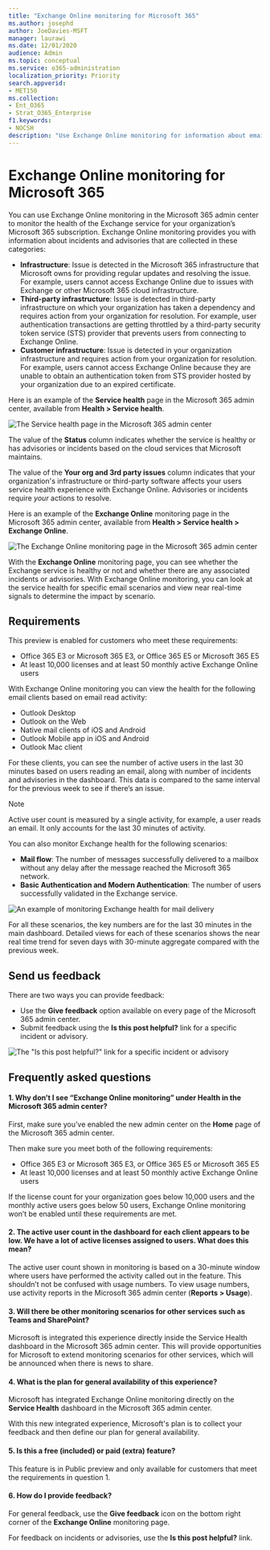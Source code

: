```yaml
---
title: "Exchange Online monitoring for Microsoft 365"
ms.author: josephd
author: JoeDavies-MSFT
manager: laurawi
ms.date: 12/01/2020
audience: Admin
ms.topic: conceptual
ms.service: o365-administration
localization_priority: Priority
search.appverid:
- MET150
ms.collection:
- Ent_O365
- Strat_O365_Enterprise
f1.keywords:
- NOCSH
description: "Use Exchange Online monitoring for information about email incidents or advisories in Microsoft 365."
---
```


# Exchange Online monitoring for Microsoft 365

You can use Exchange Online monitoring in the Microsoft 365 admin center to monitor the health of the Exchange service for your organization’s Microsoft 365 subscription. Exchange Online monitoring provides you with information about incidents and advisories that are collected in these categories:

- **Infrastructure**: Issue is detected in the Microsoft 365 infrastructure that Microsoft owns for providing regular updates and resolving the issue. For example, users cannot access Exchange Online due to issues with Exchange or other Microsoft 365 cloud infrastructure.
- **Third-party infrastructure**: Issue is detected in third-party infrastructure on which your organization has taken a dependency and requires action from your organization for resolution. For example, user authentication transactions are getting throttled by a third-party security token service (STS) provider that prevents users from connecting to Exchange Online.
- **Customer infrastructure**: Issue is detected in your organization infrastructure and requires action from your organization for resolution. For example, users cannot access Exchange Online because they are unable to obtain an authentication token from STS provider hosted by your organization due to an expired certificate.

Here is an example of the **Service health** page in the Microsoft 365 admin center, available from **Health > Service health**.

![The Service health page in the Microsoft 365 admin center](../media/microsoft-365-exchange-monitoring/service-health-dashboard-example.png)

The value of the **Status** column indicates whether the service is healthy or has advisories or incidents based on the cloud services that Microsoft maintains. 

The value of the **Your org and 3rd party issues** column indicates that your organization's infrastructure or third-party software affects your users service health experience with Exchange Online. Advisories or incidents require *your* actions to resolve.

Here is an example of the **Exchange Online** monitoring page in the Microsoft 365 admin center, available from **Health > Service health > Exchange Online**.

![The Exchange Online monitoring page in the Microsoft 365 admin center](../media/microsoft-365-exchange-monitoring/exhange-monitoring-example.png)

With the **Exchange Online** monitoring page, you can see whether the Exchange service is healthy or not and whether there are any associated incidents or advisories. With Exchange Online monitoring, you can look at the service health for specific email scenarios and view near real-time signals to determine the impact by scenario. 

## Requirements

This preview is enabled for customers who meet these requirements: 

- Office 365 E3 or Microsoft 365 E3, or Office 365 E5 or Microsoft 365 E5
- At least 10,000 licenses and at least 50 monthly active Exchange Online users

With Exchange Online monitoring you can view the health for the following email clients based on email read activity:

- Outlook Desktop
- Outlook on the Web
- Native mail clients of iOS and Android 
- Outlook Mobile app in iOS and Android 
- Outlook Mac client

For these clients, you can see the number of active users in the last 30 minutes based on users reading an email, along with number of incidents and advisories in the dashboard. This data is compared to the same interval for the previous week to see if there’s an issue. 

>[!Note]
> Active user count is measured by a single activity, for example, a user reads an email. It only accounts for the last 30 minutes of activity.
>

You can also monitor Exchange health for the following scenarios:

- **Mail flow**: The number of messages successfully delivered to a mailbox without any delay after the message reached the Microsoft 365 network. 
- **Basic Authentication and Modern Authentication**: The number of users successfully validated in the Exchange service.

![An example of monitoring Exchange health for mail delivery](../media/microsoft-365-exchange-monitoring/exhange-monitoring-scenario-example.png)

For all these scenarios, the key numbers are for the last 30 minutes in the main dashboard. Detailed views for each of these scenarios shows the near real time trend for seven days with 30-minute aggregate compared with the previous week. 

## Send us feedback

There are two ways you can provide feedback:

- Use the **Give feedback** option available on every page of the Microsoft 365 admin center.
- Submit feedback using the **Is this post helpful?** link for a specific incident or advisory.

![The "Is this post helpful?" link for a specific incident or advisory](../media/microsoft-365-exchange-monitoring/exhange-monitoring-example-incident-feedback.png)

## Frequently asked questions

#### 1.	Why don’t I see “Exchange Online monitoring” under Health in the Microsoft 365 admin center? 

First, make sure you’ve enabled the new admin center on the **Home** page of the Microsoft 365 admin center. 

Then make sure you meet both of the following requirements: 

- Office 365 E3 or Microsoft 365 E3, or Office 365 E5 or Microsoft 365 E5
- At least 10,000 licenses and at least 50 monthly active Exchange Online users

If the license count for your organization goes below 10,000 users and the monthly active users goes below 50 users, Exchange Online monitoring won’t be enabled until these requirements are met.

#### 2.	The active user count in the dashboard for each client appears to be low. We have a lot of active licenses assigned to users. What does this mean? 

The active user count shown in monitoring is based on a 30-minute window where users have performed the activity called out in the feature. This shouldn’t not be confused with usage numbers. To view usage numbers, use activity reports in the Microsoft 365 admin center (**Reports > Usage**).

#### 3.	Will there be other monitoring scenarios for other services such as Teams and SharePoint? 

Microsoft is integrated this experience directly inside the Service Health dashboard in the Microsoft 365 admin center. This will provide opportunities for Microsoft to extend monitoring scenarios for other services, which will be announced when there is news to share. 

#### 4.	What is the plan for general availability of this experience? 

Microsoft has integrated Exchange Online monitoring directly on the **Service Health** dashboard in the Microsoft 365 admin center. 

With this new integrated experience, Microsoft's plan is to collect your feedback and then define our plan for general availability.

#### 5.	Is this a free (included) or paid (extra) feature? 

This feature is in Public preview and only available for customers that meet the requirements in question 1.

<!--
>[!Note]
>INTERNAL: That decision is pending
>
--> 

#### 6.	How do I provide feedback? 

For general feedback, use the **Give feedback** icon on the bottom right corner of the **Exchange Online** monitoring page. 

For feedback on incidents or advisories, use the **Is this post helpful?** link.

